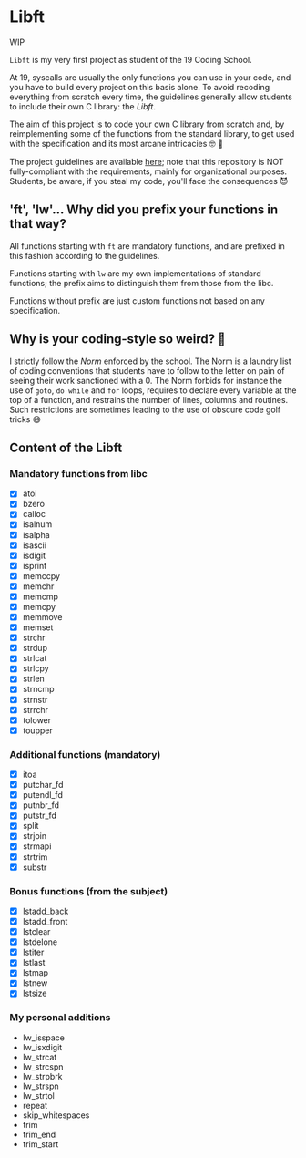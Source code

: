 # Libft
WIP

`Libft` is my very first project as student of the 19 Coding School.

At 19, syscalls are usually the only functions you can use in your code, and you have to build every project on this basis alone. To avoid recoding everything from scratch every time, the guidelines generally allow students to include their own C library: the *Libft*.

The aim of this project is to code your own C library from scratch and, by reimplementing some of the functions from the standard library, to get used with the specification and its most arcane intricacies :nerd_face: 🧙 

The project guidelines are available [here](/subjects/en.subject.pdf); note that this repository is NOT fully-compliant with the requirements, mainly for organizational purposes. Students, be aware, if you steal my code, you'll face the consequences 😈 

## 'ft', 'lw'… Why did you prefix your functions in that way?

All functions starting with `ft` are mandatory functions, and are prefixed in this fashion according to the guidelines.

Functions starting with `lw` are my own implementations of standard functions; the prefix aims to distinguish them from those from the libc.

Functions without prefix are just custom functions not based on any specification.

## Why is your coding-style so weird? :vomiting_face:

I strictly follow the *Norm* enforced by the school. The Norm is a laundry list of coding conventions that students have to follow to the letter on pain of seeing their work sanctioned with a 0. The Norm forbids for instance the use of `goto`, `do while` and `for` loops, requires to declare every variable at the top of a function, and restrains the number of lines, columns and routines. Such restrictions are sometimes leading to the use of obscure code golf tricks 😅

## Content of the Libft

### Mandatory functions from libc

- [x] atoi
- [x] bzero
- [x] calloc
- [x] isalnum
- [x] isalpha
- [x] isascii
- [x] isdigit
- [x] isprint
- [x] memccpy
- [x] memchr
- [x] memcmp
- [x] memcpy
- [x] memmove
- [x] memset
- [x] strchr
- [x] strdup
- [x] strlcat
- [x] strlcpy
- [x] strlen
- [x] strncmp
- [x] strnstr
- [x] strrchr
- [x] tolower
- [x] toupper

### Additional functions (mandatory)

- [x] itoa
- [x] putchar_fd
- [x] putendl_fd
- [x] putnbr_fd
- [x] putstr_fd
- [x] split
- [x] strjoin
- [x] strmapi
- [x] strtrim
- [x] substr

### Bonus functions (from the subject)

- [x] lstadd_back
- [x] lstadd_front
- [x] lstclear
- [x] lstdelone
- [x] lstiter
- [x] lstlast
- [x] lstmap
- [x] lstnew
- [x] lstsize

### My personal additions

+ lw_isspace
+ lw_isxdigit
+ lw_strcat
+ lw_strcspn
+ lw_strpbrk
+ lw_strspn
+ lw_strtol
+ repeat
+ skip_whitespaces
+ trim
+ trim_end
+ trim_start